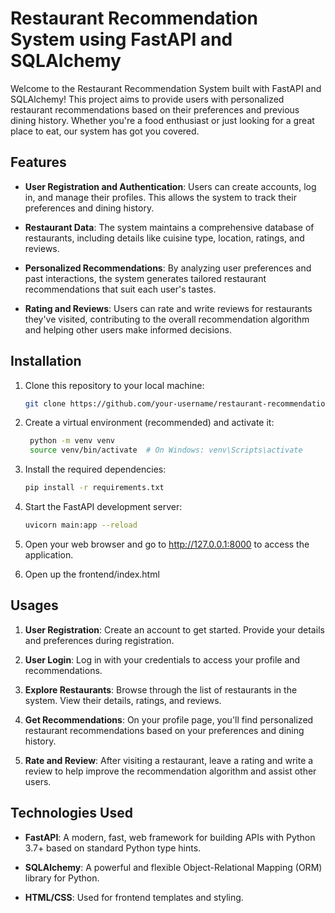# Restaurant Recommendation System using FastAPI and SQLAlchemy

Welcome to the Restaurant Recommendation System built with FastAPI and SQLAlchemy! This project aims to provide users with personalized restaurant recommendations based on their preferences and previous dining history. Whether you're a food enthusiast or just looking for a great place to eat, our system has got you covered.

## Features

- **User Registration and Authentication**: Users can create accounts, log in, and manage their profiles. This allows the system to track their preferences and dining history.

- **Restaurant Data**: The system maintains a comprehensive database of restaurants, including details like cuisine type, location, ratings, and reviews.

- **Personalized Recommendations**: By analyzing user preferences and past interactions, the system generates tailored restaurant recommendations that suit each user's tastes.

- **Rating and Reviews**: Users can rate and write reviews for restaurants they've visited, contributing to the overall recommendation algorithm and helping other users make informed decisions.

## Installation

1. Clone this repository to your local machine:

   ```bash
   git clone https://github.com/your-username/restaurant-recommendation-fastapi.git
   ```

2. Create a virtual environment (recommended) and activate it:

   ```bash
    python -m venv venv
    source venv/bin/activate  # On Windows: venv\Scripts\activate
   ```

3. Install the required dependencies:

   ```bash
   pip install -r requirements.txt
   ```

4. Start the FastAPI development server:

   ```bash
   uvicorn main:app --reload
   ```

5. Open your web browser and go to http://127.0.0.1:8000 to access the application.

6. Open up the frontend/index.html

## Usages

1. **User Registration**: Create an account to get started. Provide your details and preferences during registration.

2. **User Login**: Log in with your credentials to access your profile and recommendations.

3. **Explore Restaurants**: Browse through the list of restaurants in the system. View their details, ratings, and reviews.

4. **Get Recommendations**: On your profile page, you'll find personalized restaurant recommendations based on your preferences and dining history.

5. **Rate and Review**: After visiting a restaurant, leave a rating and write a review to help improve the recommendation algorithm and assist other users.

## Technologies Used

- **FastAPI**: A modern, fast, web framework for building APIs with Python 3.7+ based on standard Python type hints.

- **SQLAlchemy**: A powerful and flexible Object-Relational Mapping (ORM) library for Python.

- **HTML/CSS**: Used for frontend templates and styling.
